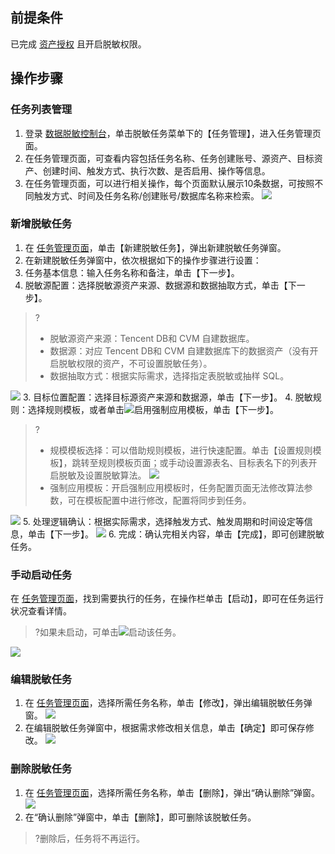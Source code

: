 ## 前提条件
已完成 [资产授权](https://cloud.tencent.com/document/product/882/61177) 且开启脱敏权限。


## 操作步骤
### 任务列表管理
1. 登录 [数据脱敏控制台](https://console.cloud.tencent.com/dmask/task)，单击脱敏任务菜单下的【任务管理】，进入任务管理页面。
2. 在任务管理页面，可查看内容包括任务名称、任务创建账号、源资产、目标资产、创建时间、触发方式、执行次数、是否启用、操作等信息。
3. 在任务管理页面，可以进行相关操作，每个页面默认展示10条数据，可按照不同触发方式、时间及任务名称/创建账号/数据库名称来检索。
![](https://main.qcloudimg.com/raw/93d912f3e9c12dd6f832502f5aa19a36.png)

### 新增脱敏任务
1. 在 [任务管理页面](https://console.cloud.tencent.com/dmask/task)，单击【新建脱敏任务】，弹出新建脱敏任务弹窗。
2. 在新建脱敏任务弹窗中，依次根据如下的操作步骤进行设置：
 1. 任务基本信息：输入任务名称和备注，单击【下一步】。
 2. 脱敏源配置：选择脱敏源资产来源、数据源和数据抽取方式，单击【下一步】。	
>?
>- 脱敏源资产来源：Tencent DB和 CVM 自建数据库。
>- 数据源：对应 Tencent DB和 CVM 自建数据库下的数据资产（没有开启脱敏权限的资产，不可设置脱敏任务）。
>- 数据抽取方式：根据实际需求，选择指定表脱敏或抽样 SQL。
>
![](https://main.qcloudimg.com/raw/6d93455750fac374a54a0f1c14716e3d.png)
 3. 目标位置配置：选择目标源资产来源和数据源，单击【下一步】。
 4. 脱敏规则：选择规则模板，或者单击![](https://main.qcloudimg.com/raw/4c4822aee38639f16243efce474ae917.png)启用强制应用模板，单击【下一步】。
>?
>- 规模模板选择：可以借助规则模板，进行快速配置。单击【设置规则模板】，跳转至规则模板页面；或手动设置源表名、目标表名下的列表开启脱敏及设置脱敏算法。
>![](https://main.qcloudimg.com/raw/ed5711a6e2cfceeb23fa17db138853f1.png)
>- 强制应用模板：开启强制应用模板时，任务配置页面无法修改算法参数，可在模板配置中进行修改，配置将同步到任务。
>
 ![](https://main.qcloudimg.com/raw/34ad4c09b9ad680a5dc0bae42883b5a4.png)
 5. 处理逻辑确认：根据实际需求，选择触发方式、触发周期和时间设定等信息，单击【下一步】。
 ![](https://main.qcloudimg.com/raw/fbc74fd353a4602299a4a1c6ffc2578c.png)
 6. 完成：确认完相关内容，单击【完成】，即可创建脱敏任务。

### 手动启动任务
在 [任务管理页面](https://console.cloud.tencent.com/dmask/task)，找到需要执行的任务，在操作栏单击【启动】，即可在任务运行状况查看详情。
>?如果未启动，可单击![](https://main.qcloudimg.com/raw/187fff6c819e49de20b80c845b1ee8a2.png)启动该任务。
>
![](https://main.qcloudimg.com/raw/3ced4f574dead374081b96995d1cd4ca.png)

### 编辑脱敏任务
1. 在 [任务管理页面](https://console.cloud.tencent.com/dmask/task)，选择所需任务名称，单击【修改】，弹出编辑脱敏任务弹窗。
![](https://main.qcloudimg.com/raw/0216f6a1c8b516f77ea3ab8f497da8b9.png)
2. 在编辑脱敏任务弹窗中，根据需求修改相关信息，单击【确定】即可保存修改。
![](https://main.qcloudimg.com/raw/53fe8046d6235fa38e5ca17e0e3eb81b.png)

### 删除脱敏任务
1. 在 [任务管理页面](https://console.cloud.tencent.com/dmask/task)，选择所需任务名称，单击【删除】，弹出“确认删除”弹窗。
![](https://main.qcloudimg.com/raw/c1fb8e871bdddb6a682447e463fb57e9.png)
2. 在“确认删除”弹窗中，单击【删除】，即可删除该脱敏任务。
>?删除后，任务将不再运行。 
